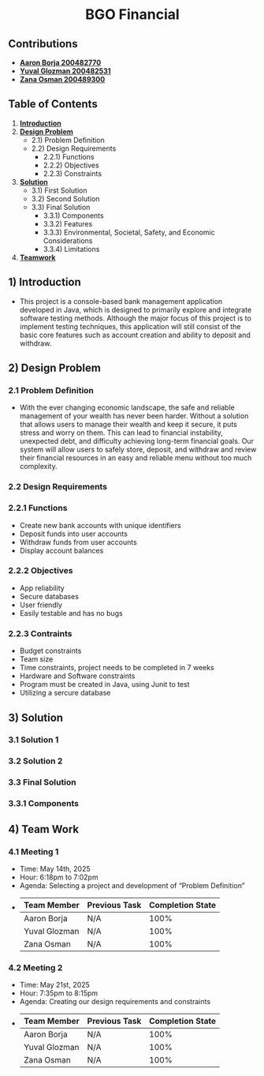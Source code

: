 <div align = "center">

# BGO Financial

</div>

## Contributions
- [**Aaron Borja 200482770**](https://github.com/creationNA)
- [**Yuval Glozman 200482531**](https://github.com/YuvalCodes)
- [**Zana Osman 200489300**](https://github.com/Kurdonthego1)

## Table of Contents

1) [**Introduction**](#1-introduction)
2) [**Design Problem**](#2-design-problem)
    * 2.1) Problem Definition
    * 2.2) Design Requirements
        * 2.2.1) Functions
        * 2.2.2) Objectives
        * 2.2.3) Constraints
3) [**Solution**](#3-solution)
    * 3.1) First Solution
    * 3.2) Second Solution
    * 3.3) Final Solution
        * 3.3.1) Components
        * 3.3.2) Features
        * 3.3.3) Environmental, Societal, Safety, and Economic Considerations
        * 3.3.4) Limitations
4) [**Teamwork**](#4-team-work)

## 1) Introduction

* This project is a console-based bank management application developed in Java, which is designed to primarily explore and integrate software testing methods. Although the major focus of this project is to implement testing techniques, this application will still consist of the basic core features such as account creation and ability to deposit and withdraw.

## 2) Design Problem

### 2.1 Problem Definition

* With the ever changing economic landscape, the safe and reliable management of your wealth has never been harder. Without a solution that allows users to manage their wealth and keep it secure, it puts stress and worry on them. This can lead to financial instability, unexpected debt, and difficulty achieving long-term financial goals. Our system will allow users to safely store, deposit, and withdraw and review their financial resources in an easy and reliable menu without too much complexity. 

### 2.2 Design Requirements

### 2.2.1 Functions

* Create new bank accounts with unique identifiers
* Deposit funds into user accounts
* Withdraw funds from user accounts
* Display account balances

### 2.2.2 Objectives

* App reliability
* Secure databases
* User friendly
* Easily testable and has no bugs

### 2.2.3 Contraints

* Budget constraints
* Team size
* Time constraints, project needs to be completed in 7 weeks
* Hardware and Software constraints
* Program must be created in Java, using Junit to test
* Utilizing a sercure database

## 3) Solution

### 3.1 Solution 1

### 3.2 Solution 2

### 3.3 Final Solution

### 3.3.1 Components

## 4) Team Work

### 4.1 Meeting 1

* Time: May 14th, 2025 
* Hour: 6:18pm to 7:02pm
* Agenda: Selecting a project and development of “Problem Definition”
*   | Team Member | Previous Task | Completion State |
    |----------|----------|----------|
    | Aaron Borja | N/A | 100% |
    | Yuval Glozman | N/A | 100% | 
    | Zana Osman | N/A | 100% | 

### 4.2 Meeting 2

* Time: May 21st, 2025 
* Hour: 7:35pm to 8:15pm
* Agenda: Creating our design requirements and constraints
*   | Team Member | Previous Task | Completion State |
    |----------|----------|----------|
    | Aaron Borja | N/A | 100% |
    | Yuval Glozman | N/A | 100% | 
    | Zana Osman | N/A | 100% | 
